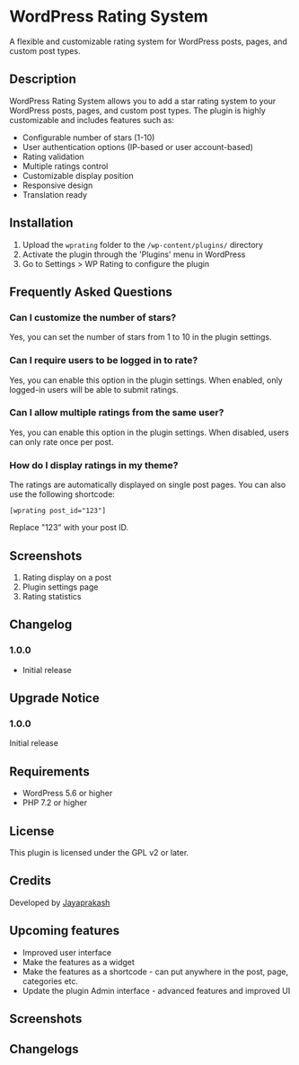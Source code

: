 # WordPress Rating System

A flexible and customizable rating system for WordPress posts, pages, and custom post types.

## Description

WordPress Rating System allows you to add a star rating system to your WordPress posts, pages, and custom post types. The plugin is highly customizable and includes features such as:

- Configurable number of stars (1-10)
- User authentication options (IP-based or user account-based)
- Rating validation
- Multiple ratings control
- Customizable display position
- Responsive design
- Translation ready

## Installation

1. Upload the `wprating` folder to the `/wp-content/plugins/` directory
2. Activate the plugin through the 'Plugins' menu in WordPress
3. Go to Settings > WP Rating to configure the plugin

## Frequently Asked Questions

### Can I customize the number of stars?

Yes, you can set the number of stars from 1 to 10 in the plugin settings.

### Can I require users to be logged in to rate?

Yes, you can enable this option in the plugin settings. When enabled, only logged-in users will be able to submit ratings.

### Can I allow multiple ratings from the same user?

Yes, you can enable this option in the plugin settings. When disabled, users can only rate once per post.

### How do I display ratings in my theme?

The ratings are automatically displayed on single post pages. You can also use the following shortcode:

```
[wprating post_id="123"]
```

Replace "123" with your post ID.

## Screenshots

1. Rating display on a post
2. Plugin settings page
3. Rating statistics

## Changelog

### 1.0.0
* Initial release

## Upgrade Notice

### 1.0.0
Initial release

## Requirements

- WordPress 5.6 or higher
- PHP 7.2 or higher

## License

This plugin is licensed under the GPL v2 or later.

## Credits

Developed by [Jayaprakash](https://objectcure.com/)



## Upcoming features
 - Improved user interface
 - Make the features as a widget
 - Make the features as a shortcode - can put anywhere in the post, page, categories etc.
 - Update the plugin Admin interface - advanced features and improved UI

## Screenshots


## Changelogs